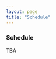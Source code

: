 ```yaml
---
layout: page
title: "Schedule"
---
```


### Schedule

TBA

<!-- - 09.00-09.10                    Welcome & Open Remarks
- 09.10-10.00                    Invited Speaker, Kamalika Chaudhuri
- 10.00-10.30                    Coffee Break
- 10.30-11.20                    Invited Speaker, Nando de Freitas
- 11.20-12.30                    Papers Session
- **Lunch break**
- 14.30-15.20                    Invited Speaker, Wendy Cho
- 15.20-16.00                    Papers Session
- 16.00-16.30                    Coffee Break
- 16.30-17.20                    Invited Speaker, <del>Stephen Hardy</del> Maximilian Ott
- 17.20-18.00                    Panel Discussion -->
